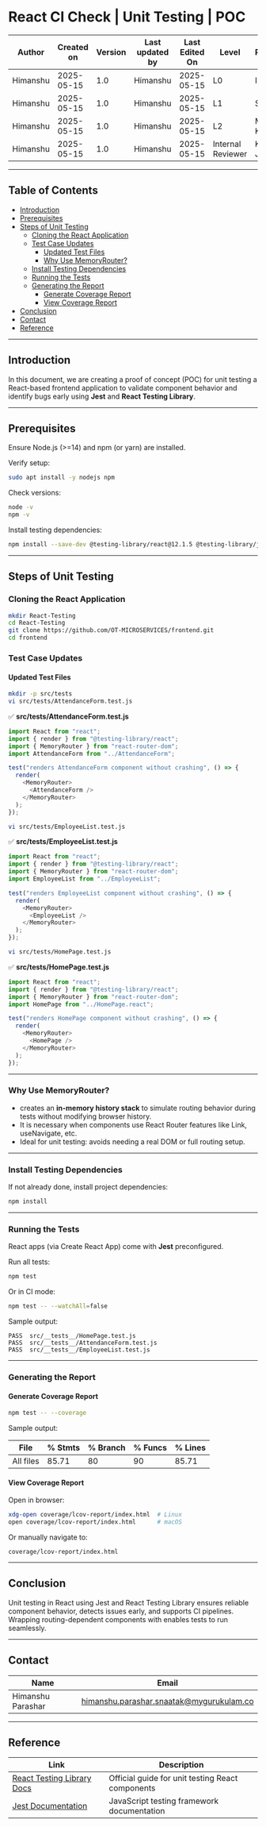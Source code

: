 
# React CI Check | Unit Testing | POC

| Author     | Created on | Version | Last updated by | Last Edited On | Level             | Reviewer        |
|------------|------------|---------|------------------|----------------|-------------------|-----------------|
| Himanshu   | 2025-05-15 | 1.0     | Himanshu         | 2025-05-15     | L0                | Imran           |
| Himanshu   | 2025-05-15 | 1.0     | Himanshu         | 2025-05-15     | L1                | Shashi          |
| Himanshu   | 2025-05-15 | 1.0     | Himanshu         | 2025-05-15     | L2                | Mahesh Kumar    |
| Himanshu   | 2025-05-15 | 1.0     | Himanshu         | 2025-05-15     | Internal Reviewer | Komal Jaiswal   |

---

## Table of Contents

- [Introduction](#introduction)  
- [Prerequisites](#prerequisites)  
- [Steps of Unit Testing](#steps-of-unit-testing)  
  - [Cloning the React Application](#cloning-the-react-application)  
  - [Test Case Updates](#test-case-updates)  
    - [Updated Test Files](#updated-test-files)  
    - [Why Use MemoryRouter?](#why-use-memoryrouter)  
  - [Install Testing Dependencies](#install-testing-dependencies)  
  - [Running the Tests](#running-the-tests)  
  - [Generating the Report](#generating-the-report)  
    - [Generate Coverage Report](#generate-coverage-report)  
    - [View Coverage Report](#view-coverage-report)  
- [Conclusion](#conclusion)  
- [Contact](#contact)  
- [Reference](#reference)  
---

## Introduction

In this document, we are creating a proof of concept (POC) for unit testing a React-based frontend application to validate component behavior and identify bugs early using **Jest** and **React Testing Library**.

---

## Prerequisites

Ensure Node.js (>=14) and npm (or yarn) are installed.

Verify setup:

```bash
sudo apt install -y nodejs npm
```

Check versions:

```bash
node -v
npm -v
```

Install testing dependencies:

```bash
npm install --save-dev @testing-library/react@12.1.5 @testing-library/jest-dom@5.16.5
```
---

## Steps of Unit Testing

### Cloning the React Application

```bash
mkdir React-Testing
cd React-Testing
git clone https://github.com/OT-MICROSERVICES/frontend.git
cd frontend
```

### Test Case Updates

#### Updated Test Files
```bash
mkdir -p src/tests
vi src/tests/AttendanceForm.test.js
```

✅ **src/__tests__/AttendanceForm.test.js**

```javascript
import React from "react";
import { render } from "@testing-library/react";
import { MemoryRouter } from "react-router-dom";
import AttendanceForm from "../AttendanceForm";

test("renders AttendanceForm component without crashing", () => {
  render(
    <MemoryRouter>
      <AttendanceForm />
    </MemoryRouter>
  );
});
```
```bash
vi src/tests/EmployeeList.test.js
```

✅ **src/__tests__/EmployeeList.test.js**

```javascript
import React from "react";
import { render } from "@testing-library/react";
import { MemoryRouter } from "react-router-dom";
import EmployeeList from "../EmployeeList";

test("renders EmployeeList component without crashing", () => {
  render(
    <MemoryRouter>
      <EmployeeList />
    </MemoryRouter>
  );
});
```

```bash
vi src/tests/HomePage.test.js
```

✅ **src/__tests__/HomePage.test.js**

```javascript
import React from "react";
import { render } from "@testing-library/react";
import { MemoryRouter } from "react-router-dom";
import HomePage from "../HomePage.react";

test("renders HomePage component without crashing", () => {
  render(
    <MemoryRouter>
      <HomePage />
    </MemoryRouter>
  );
});
```

---

### Why Use MemoryRouter?

- **<MemoryRouter>** creates an **in-memory history stack** to simulate routing behavior during tests without modifying browser history.
- It is necessary when components use React Router features like Link, useNavigate, etc.
- Ideal for unit testing: avoids needing a real DOM or full routing setup.

---

### Install Testing Dependencies

If not already done, install project dependencies:

```bash
npm install
```

---

### Running the Tests

React apps (via Create React App) come with **Jest** preconfigured.

Run all tests:

```bash
npm test
```

Or in CI mode:

```bash
npm test -- --watchAll=false
```

Sample output:

```
PASS  src/__tests__/HomePage.test.js
PASS  src/__tests__/AttendanceForm.test.js
PASS  src/__tests__/EmployeeList.test.js
```

---

### Generating the Report

#### Generate Coverage Report

```bash
npm test -- --coverage
```

Sample output:

| File         | % Stmts | % Branch | % Funcs | % Lines |
|--------------|---------|----------|--------|---------|
| All files    |   85.71 |       80 |     90 |   85.71 |

#### View Coverage Report

Open in browser:

```bash
xdg-open coverage/lcov-report/index.html  # Linux
open coverage/lcov-report/index.html      # macOS
```

Or manually navigate to:

```
coverage/lcov-report/index.html
```

---

## Conclusion

Unit testing in React using Jest and React Testing Library ensures reliable component behavior, detects issues early, and supports CI pipelines. Wrapping routing-dependent components with **<MemoryRouter>** enables tests to run seamlessly.

---

## Contact

| Name              | Email                                         |
|-------------------|-----------------------------------------------|
| Himanshu Parashar | himanshu.parashar.snaatak@mygurukulam.co      |

---

## Reference

| Link                                                                 | Description                                      |
|----------------------------------------------------------------------|--------------------------------------------------|
| [React Testing Library Docs](https://testing-library.com/docs/react-testing-library/intro/) | Official guide for unit testing React components |
| [Jest Documentation](https://jestjs.io/docs/getting-started)         | JavaScript testing framework documentation       |

